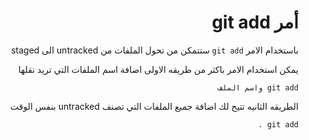 ﻿<div dir = rtl >

# أمر git add 

باستخدام الامر `git add` ستتمكن من تحول الملفات من untracked الى staged

يمكن استخدام الامر باكثر من طريقه الاولى اضافة اسم الملفات التي تريد نقلها

  `git add واسم الملف`

الطريقه الثانيه تتيح لك اضافة جميع الملفات التي تصنف untracked بنفس الوقت

`git add .`
 </dir>
